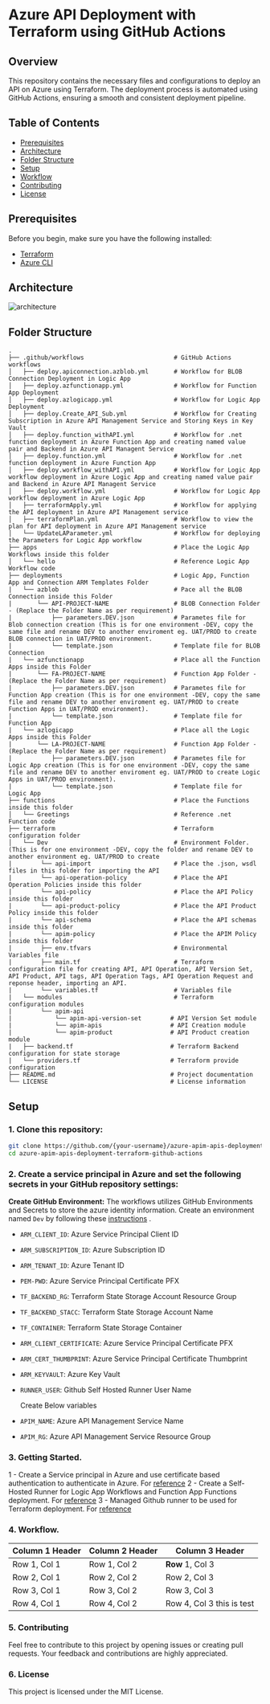 # Azure API Deployment with Terraform using GitHub Actions

## Overview

This repository contains the necessary files and configurations to deploy an API on Azure using Terraform. The deployment process is automated using GitHub Actions, ensuring a smooth and consistent deployment pipeline.

## Table of Contents

- [Prerequisites](#prerequisites)
- [Architecture](#architecture)
- [Folder Structure](#folder-structure)
- [Setup](#setup)
- [Workflow](#workflow)
- [Contributing](#contributing)
- [License](#license)

## Prerequisites

Before you begin, make sure you have the following installed:

- [Terraform](https://www.terraform.io/downloads.html)
- [Azure CLI](https://docs.microsoft.com/en-us/cli/azure/install-azure-cli)

## Architecture
![architecture](https://github.com/Dhavalm24/azure-apim-apis-deployment-terraform-github-actions/assets/74292754/96f9c416-b6d5-40d0-a173-7ad0d7f9dcf2)


## Folder Structure
```
.
├── .github/workflows                         # GitHub Actions workflows
│   ├── deploy.apiconnection.azblob.yml       # Workflow for BLOB Connection Deployment in Logic App
│   ├── deploy.azfunctionapp.yml              # Workflow for Function App Deployment
│   ├── deploy.azlogicapp.yml                 # Workflow for Logic App Deployment 
│   ├── deploy.Create_API_Sub.yml             # Workflow for Creating Subscription in Azure API Management Service and Storing Keys in Key Vault
│   ├── deploy.function_withAPI.yml           # Workflow for .net function deployment in Azure Function App and creating named value pair and Backend in Azure API Managent Service
│   ├── deploy.function.yml                   # Workflow for .net function deployment in Azure Function App
│   ├── deploy.workflow_withAPI.yml           # Workflow for Logic App workflow deployment in Azure Logic App and creating named value pair and Backend in Azure API Managent Service 
│   ├── deploy.workflow.yml                   # Workflow for Logic App workflow deployment in Azure Logic App
│   ├── terraformApply.yml                    # Workflow for applying the API deployment in Azure API Management service
│   ├── terraformPlan.yml                     # Workflow to view the plan for API deployment in Azure API Management service
│   └── UpdateLAParameter.yml                 # Workflow for deploying the Parameters for Logic App workflow
├── apps                                      # Place the Logic App Workflows inside this folder
│   └── hello                                 # Reference Logic App Workflow code
├── deployments                               # Logic App, Function App and Connection ARM Templates Folder
|   └── azblob                                # Pace all the BLOB Connection inside this Folder
|       └── API-PROJECT-NAME                  # BLOB Connection Folder - (Replace the Folder Name as per requirement)
|           ├── parameters.DEV.json           # Parametes file for Blob connection creation (This is for one environment -DEV, copy the same file and rename DEV to another enviroment eg. UAT/PROD to create BLOB connection in UAT/PROD environment.
|           └── template.json                 # Template file for BLOB Connection
|   └── azfunctionapp                         # Place all the Function Apps inside this Folder
|       └── FA-PROJECT-NAME                   # Function App Folder - (Replace the Folder Name as per requirement)
|           ├── parameters.DEV.json           # Parametes file for Function App creation (This is for one environment -DEV, copy the same file and rename DEV to another enviroment eg. UAT/PROD to create Function Apps in UAT/PROD environment). 
|           └── template.json                 # Template file for Function App
|   └── azlogicapp                            # Place all the Logic Apps inside this Folder
|       └── LA-PROJECT-NAME                   # Function App Folder - (Replace the Folder Name as per requirement)
|           ├── parameters.DEV.json           # Parametes file for Logic App creation (This is for one environment -DEV, copy the same file and rename DEV to another enviroment eg. UAT/PROD to create Logic Apps in UAT/PROD environment).
|           └── template.json                 # Template file for Logic App
├── functions                                 # Place the Functions inside this folder
│   └── Greetings                             # Reference .net Function code
├── terraform                                 # Terraform configuration folder
│   └── Dev                                   # Environment Folder. (This is for one environment -DEV, copy the folder and rename DEV to another environment eg. UAT/PROD to create
|        └── api-import                       # Place the .json, wsdl files in this folder for importing the API
|        └── api-operation-policy             # Place the API Operation Policies inside this folder
|        └── api-policy                       # Place the API Policy inside this folder
|        └── api-product-policy               # Place the API Product Policy inside this folder
|        └── api-schema                       # Place the API schemas inside this folder
|        └── apim-policy                      # Place the APIM Policy inside this folder
|        ├── env.tfvars                       # Environmental Variables file
|        ├── main.tf                          # Terraform configuration file for creating API, API Operation, API Version Set, API Product, API tags, API Operation Tags, API Operation Request and reponse header, importing an API.
|        └── variables.tf                     # Variables file         
|   └── modules                               # Terraform configuration modules
|        └── apim-api
|            └── apim-api-version-set        # API Version Set module
|            └── apim-apis                   # API Creation module
|            └── apim-product                # API Product creation module
|   ├── backend.tf                           # Terraform Backend configuration for state storage
|   └── providers.tf                         # Terraform provide configuration           
├── README.md                                # Project documentation
└── LICENSE                                  # License information
```
## Setup

### 1. Clone this repository:

```bash
git clone https://github.com/{your-username}/azure-apim-apis-deployment-terraform-github-actions
cd azure-apim-apis-deployment-terraform-github-actions
```

### 2. Create a service principal in Azure and set the following secrets in your GitHub repository settings:
**Create GitHub Environment:**
The workflows utilizes GitHub Environments and Secrets to store the azure identity information. Create an environment named `Dev` by following these [instructions](https://docs.github.com/en/actions/deployment/targeting-different-environments/using-environments-for-deployment#environment-secrets)
.
- `ARM_CLIENT_ID`: Azure Service Principal Client ID
- `ARM_SUBSCRIPTION_ID`: Azure Subscription ID
- `ARM_TENANT_ID`: Azure Tenant ID
- `PEM-PWD`: Azure Service Principal Certificate PFX
- `TF_BACKEND_RG`: Terraform State Storage Account Resource Group
- `TF_BACKEND_STACC`: Terraform State Storage Account Name
- `TF_CONTAINER`: Terraform State Storage Container
- `ARM_CLIENT_CERTIFICATE`: Azure Service Principal Certificate PFX
- `ARM_CERT_THUMBPRINT`: Azure Service Principal Certificate Thumbprint
- `ARM_KEYVAULT`: Azure Key Vault
- `RUNNER_USER`: Github Self Hosted Runner User Name

  Create Below variables
- `APIM_NAME`: Azure API Management Service Name
- `APIM_RG`: Azure API Management Service Resource Group
  
### 3. Getting Started.

1 - Create a Service principal in Azure and use certificate based authentication to authenticate in Azure. For [reference](https://learn.microsoft.com/en-us/cli/azure/azure-cli-sp-tutorial-3)
2 - Create a Self-Hosted Runner for Logic App Workflows and Function App Functions deployment. For [reference](https://docs.github.com/en/actions/hosting-your-own-runners/managing-self-hosted-runners/about-self-hosted-runners)
3 - Managed Github runner to be used for Terraform deployment. For [reference](https://docs.github.com/en/actions/using-github-hosted-runners/about-github-hosted-runners/about-github-hosted-runners) 

### 4. Workflow.

| Column 1 Header | Column 2 Header | Column 3 Header |
|-----------------|-----------------|-----------------|
| Row 1, Col 1    | Row 1, Col 2    | **Row** 1, Col 3    |
| Row 2, Col 1    | Row 2, Col 2    | Row 2, Col 3    |
| Row 3, Col 1    | Row 3, Col 2    | Row 3, Col 3    |
| Row 4, Col 1    | Row 4, Col 2    | Row 4, Col 3 this is test    |



### 5. Contributing
Feel free to contribute to this project by opening issues or creating pull requests. Your feedback and contributions are highly appreciated.

### 6. License
This project is licensed under the MIT License.
